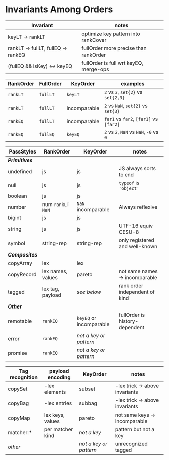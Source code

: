 # Invariants Among Orders

Invariant                          | notes
-----------------------------------|------
keyLT -> rankLT                    | optimize key pattern into rankCover
rankLT -> fullLT, fullEQ -> rankEQ | fullOrder more precise than rankOrder
(fullEQ && isKey) <-> keyEQ        | fullOrder is full wrt keyEQ, merge-ops


RankOrder | FullOrder | KeyOrder     | examples
----------|-----------|--------------|---------
`rankLT`  | `fullLT`  | `keyLT`      | `2` vs `3`, `set{2}` vs `set{2,3}`
`rankLT`  | `fullLT`  | incomparable | `2` vs `NaN`, `set{2}` vs `set{3}`
`rankEQ`  | `fullLT`  | incomparable | `far1` vs `far2`, `[far1]` vs `[far2]`
`rankEQ`  | `fullEQ`  | `keyEQ`      | `2` vs `2`, `NaN` vs `NaN`, `-0` vs `0`


PassStyles   | RankOrder         | KeyOrder    | notes
-------------|-------------------|-------------|------
***Primitives*** | &nbsp;        | &nbsp;      | &nbsp;
undefined    | js                | js          | JS always sorts to end
null         | js                | js          | `typeof` is `'object'`
boolean      | js                | js
number       | num `rankLT NaN`  | `NaN` incomparable | Always reflexive
bigint       | js                | js
string       | js                | js          | UTF-16 equiv CESU-8
symbol       | string-rep        | string-rep  | only registered and well-known
***Composites*** | &nbsp;        | &nbsp;      | &nbsp;
copyArray    | lex               | lex
copyRecord   | lex names, values | pareto      | not same names -> incomparable
tagged       | lex tag, payload  | _see below_ | rank order independent of kind
***Other***  | &nbsp;            | &nbsp;      | &nbsp;
remotable    | `rankEQ` | `keyEQ` or incomparable | fullOrder is history-dependent
error        | `rankEQ`          | _not a key or pattern_ |
promise      | `rankEQ`          | _not a key or pattern_ |


Tag recognition | payload encoding | KeyOrder | notes
----------------|------------------|----------|-------
copySet         | -lex elements    | subset   | -lex trick -> above invariants
copyBag         | -lex entries     | subbag   | -lex trick -> above invariants
copyMap         | lex keys, values | pareto   | not same keys -> incomparable
matcher:*       | per matcher kind | _not a key_ | pattern but not a key
*other*         |                 | _not a key or pattern_ | unrecognized tagged
